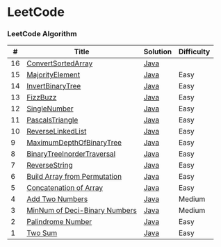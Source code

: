
LeetCode
========

### LeetCode Algorithm

| #   | Title | Solution                                                                               | Difficulty |
|-----| ----- |----------------------------------------------------------------------------------------| ---------- |
| 16 |[ConvertSortedArray](https://leetcode.com/problems/convert-sorted-array-to-binary-search-tree/)| [Java](./java/src/problem16/ConvertSortedArray.java)
| 15 |[MajorityElement](https://leetcode.com/problems/majority-element/)| [Java](./java/src/problem15/MajorityElement.java)                  |Easy|
| 14 |[InvertBinaryTree](https://leetcode.com/problems/invert-binary-tree/)| [Java](./java/src/problem14/InvertBinaryTree.java)                  |Easy|
| 13 |[FizzBuzz](https://leetcode.com/problems/fizz-buzz/)| [Java](./java/src/problem13/FizzBuzz.java)|Easy|
| 12 |[SingleNumber](https://leetcode.com/problems/single-number/)| [Java](./java/src/problem12/SingleNumber.java)|Easy|
| 11 |[PascalsTriangle](https://leetcode.com/problems/pascals-triangle/)| [Java](./java/src/problem11/PascalsTriangle.java)|Easy|
| 10 |[ReverseLinkedList](https://leetcode.com/problems/reverse-linked-list/)| [Java](./java/src/problem10/ReverseLinkedList.java)|Easy|
| 9 |[MaximumDepthOfBinaryTree](https://leetcode.com/problems/maximum-depth-of-binary-tree/)| [Java](./java/src/problem9/MaximumDepthOfBinaryTree.java)|Easy|
| 8 |[BinaryTreeInorderTraversal](https://leetcode.com/problems/binary-tree-inorder-traversal/)| [Java](./java/src/problem8/BinaryTreeInorderTraversal.java)|Easy|
| 7 |[ReverseString](https://leetcode.com/problems/reverse-string/)| [Java](./java/src/problem7/ReverseString.java)|Easy|
| 6 |[Build Array from Permutation](https://leetcode.com/problems/build-array-from-permutation/)| [Java](./java/src/problem6/BuildArrayFromPermutation.java)|Easy|
| 5 |[Concatenation of Array](https://leetcode.com/problems/concatenation-of-array/)| [Java](./java/src/problem5/ConcatenationOfArray.java)|Easy|
| 4 |[Add Two Numbers](https://leetcode.com/problems/add-two-numbers)| [Java](./java/src/problem4/AddTwoNumbers.java)|Medium|
| 3 |[MinNum of Deci-Binary Numbers](https://leetcode.com/problems/palindrome-number)| [Java](./java/src/problem3/MinNumDeciBinaryNum.java)|Medium|
| 2 |[Palindrome Number](https://leetcode.com/problems/palindrome-number)| [Java](./java/src/problem2/PalindromeNumber.java)|Easy|
| 1 |[Two Sum](https://leetcode.com/problems/two-sum/)| [Java](./java/src/problem1/TwoSum.java)|Easy|
